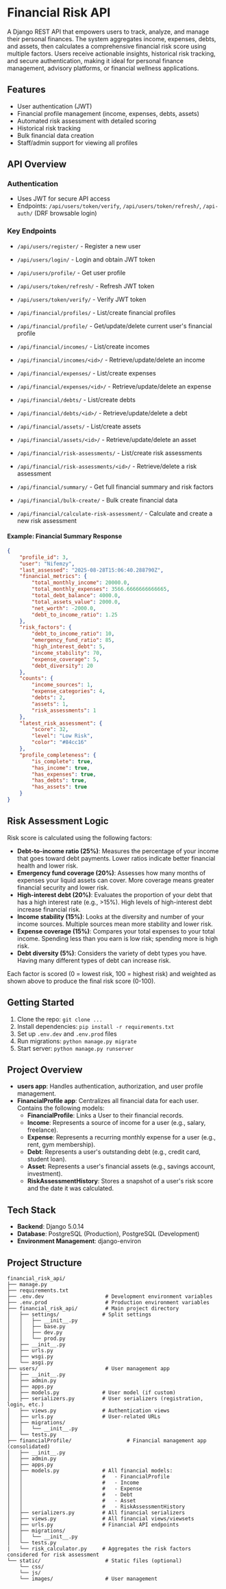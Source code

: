
# Financial Risk API

A Django REST API that empowers users to track, analyze, and manage their personal finances. The system aggregates income, expenses, debts, and assets, then calculates a comprehensive financial risk score using multiple factors. Users receive actionable insights, historical risk tracking, and secure authentication, making it ideal for personal finance management, advisory platforms, or financial wellness applications.

## Features

- User authentication (JWT)
- Financial profile management (income, expenses, debts, assets)
- Automated risk assessment with detailed scoring
- Historical risk tracking
- Bulk financial data creation
- Staff/admin support for viewing all profiles

## API Overview

### Authentication
- Uses JWT for secure API access
- Endpoints: `/api/users/token/verify`, `/api/users/token/refresh/`, `/api-auth/` (DRF browsable login)


### Key Endpoints
- `/api/users/register/` - Register a new user
- `/api/users/login/` - Login and obtain JWT token
- `/api/users/profile/` - Get user profile
- `/api/users/token/refresh/` - Refresh JWT token
- `/api/users/token/verify/` - Verify JWT token

- `/api/financial/profiles/` - List/create financial profiles
- `/api/financial/profile/` - Get/update/delete current user's financial profile

- `/api/financial/incomes/` - List/create incomes
- `/api/financial/incomes/<id>/` - Retrieve/update/delete an income

- `/api/financial/expenses/` - List/create expenses
- `/api/financial/expenses/<id>/` - Retrieve/update/delete an expense

- `/api/financial/debts/` - List/create debts
- `/api/financial/debts/<id>/` - Retrieve/update/delete a debt

- `/api/financial/assets/` - List/create assets
- `/api/financial/assets/<id>/` - Retrieve/update/delete an asset

- `/api/financial/risk-assessments/` - List/create risk assessments
- `/api/financial/risk-assessments/<id>/` - Retrieve/delete a risk assessment

- `/api/financial/summary/` - Get full financial summary and risk factors
- `/api/financial/bulk-create/` - Bulk create financial data
- `/api/financial/calculate-risk-assessment/` - Calculate and create a new risk assessment

#### Example: Financial Summary Response
```json
{
    "profile_id": 3,
    "user": "Nifemzy",
    "last_assessed": "2025-08-28T15:06:40.288790Z",
    "financial_metrics": {
        "total_monthly_income": 20000.0,
        "total_monthly_expenses": 3566.6666666666665,
        "total_debt_balance": 4000.0,
        "total_assets_value": 2000.0,
        "net_worth": -2000.0,
        "debt_to_income_ratio": 1.25
    },
    "risk_factors": {
        "debt_to_income_ratio": 10,
        "emergency_fund_ratio": 85,
        "high_interest_debt": 5,
        "income_stability": 70,
        "expense_coverage": 5,
        "debt_diversity": 20
    },
    "counts": {
        "income_sources": 1,
        "expense_categories": 4,
        "debts": 2,
        "assets": 1,
        "risk_assessments": 1
    },
    "latest_risk_assessment": {
        "score": 32,
        "level": "Low Risk",
        "color": "#84cc16"
    },
    "profile_completeness": {
        "is_complete": true,
        "has_income": true,
        "has_expenses": true,
        "has_debts": true,
        "has_assets": true
    }
}
```

## Risk Assessment Logic


Risk score is calculated using the following factors:

- **Debt-to-income ratio (25%)**: Measures the percentage of your income that goes toward debt payments. Lower ratios indicate better financial health and lower risk.
- **Emergency fund coverage (20%)**: Assesses how many months of expenses your liquid assets can cover. More coverage means greater financial security and lower risk.
- **High-interest debt (20%)**: Evaluates the proportion of your debt that has a high interest rate (e.g., >15%). High levels of high-interest debt increase financial risk.
- **Income stability (15%)**: Looks at the diversity and number of your income sources. Multiple sources mean more stability and lower risk.
- **Expense coverage (15%)**: Compares your total expenses to your total income. Spending less than you earn is low risk; spending more is high risk.
- **Debt diversity (5%)**: Considers the variety of debt types you have. Having many different types of debt can increase risk.

Each factor is scored (0 = lowest risk, 100 = highest risk) and weighted as shown above to produce the final risk score (0-100).

## Getting Started

1. Clone the repo: `git clone ...`
2. Install dependencies: `pip install -r requirements.txt`
3. Set up `.env.dev` and `.env.prod` files
4. Run migrations: `python manage.py migrate`
5. Start server: `python manage.py runserver`

## Project Overview


- **users app**: Handles authentication, authorization, and user profile management.
- **FinancialProfile app**: Centralizes all financial data for each user. Contains the following models:
    - **FinancialProfile**: Links a User to their financial records.
    - **Income**: Represents a source of income for a user (e.g., salary, freelance).
    - **Expense**: Represents a recurring monthly expense for a user (e.g., rent, gym membership).
    - **Debt**: Represents a user's outstanding debt (e.g., credit card, student loan).
    - **Asset**: Represents a user's financial assets (e.g., savings account, investment).
    - **RiskAssessmentHistory**: Stores a snapshot of a user's risk score and the date it was calculated.


## Tech Stack

- **Backend**: Django 5.0.14
- **Database**: PostgreSQL (Production), PostgreSQL (Development)
- **Environment Management**: django-environ

## Project Structure

```
financial_risk_api/
├── manage.py
├── requirements.txt
├── .env.dev                    # Development environment variables
├── .env.prod                   # Production environment variables  
├── financial_risk_api/         # Main project directory
│   ├── settings/              # Split settings
│   │   ├── __init__.py
│   │   ├── base.py
│   │   ├── dev.py
│   │   └── prod.py
│   ├── __init__.py
│   ├── urls.py
│   ├── wsgi.py
│   └── asgi.py
├── users/                      # User management app
│   ├── __init__.py
│   ├── admin.py
│   ├── apps.py
│   ├── models.py              # User model (if custom)
│   ├── serializers.py         # User serializers (registration, login, etc.)
│   ├── views.py               # Authentication views
│   ├── urls.py                # User-related URLs
│   ├── migrations/
│   │   └── __init__.py
│   └── tests.py
├── financialProfile/                  # Financial management app (consolidated)
│   ├── __init__.py
│   ├── admin.py
│   ├── apps.py
│   ├── models.py              # All financial models:
│   │                          #   - FinancialProfile
│   │                          #   - Income
│   │                          #   - Expense  
│   │                          #   - Debt
│   │                          #   - Asset
│   │                          #   - RiskAssessmentHistory
│   ├── serializers.py         # All financial serializers
│   ├── views.py               # All financial views/viewsets
│   ├── urls.py                # Financial API endpoints
│   ├── migrations/
│   │   └── __init__.py
│   └── tests.py
|   └── risk_calculator.py     # Aggregates the risk factors considered for risk assessment
└── static/                     # Static files (optional)
    └── css/
    └── js/
    └── images/                 # User management
```


